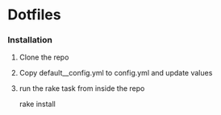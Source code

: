 # Dotfiles

### Installation

1. Clone the repo
1. Copy default__config.yml to config.yml and update values
1. run the rake task from inside the repo

    rake install
